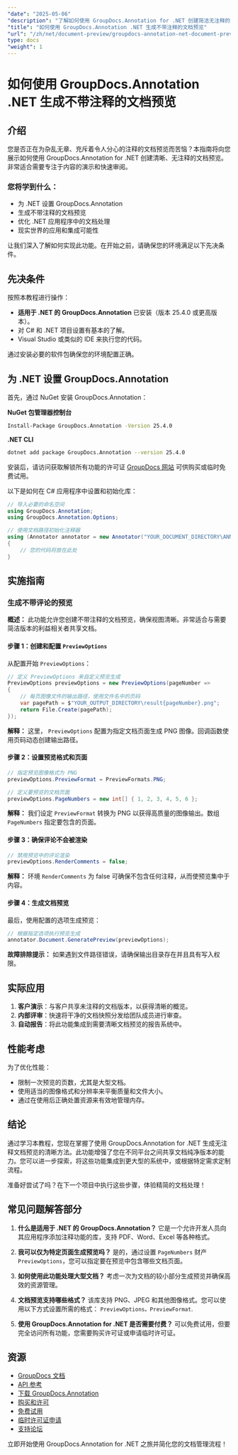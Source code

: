 ```yaml
---
"date": "2025-05-06"
"description": "了解如何使用 GroupDocs.Annotation for .NET 创建简洁无注释的文档预览。遵循本指南，提升您的文档呈现和审阅流程。"
"title": "如何使用 GroupDocs.Annotation .NET 生成不带注释的文档预览"
"url": "/zh/net/document-preview/groupdocs-annotation-net-document-preview-no-comments/"
type: docs
"weight": 1
---
```


# 如何使用 GroupDocs.Annotation .NET 生成不带注释的文档预览

## 介绍

您是否正在为杂乱无章、充斥着令人分心的注释的文档预览而苦恼？本指南将向您展示如何使用 GroupDocs.Annotation for .NET 创建清晰、无注释的文档预览。非常适合需要专注于内容的演示和快速审阅。

### 您将学到什么：
- 为 .NET 设置 GroupDocs.Annotation
- 生成不带注释的文档预览
- 优化 .NET 应用程序中的文档处理
- 现实世界的应用和集成可能性

让我们深入了解如何实现此功能。在开始之前，请确保您的环境满足以下先决条件。

## 先决条件

按照本教程进行操作：
- **适用于 .NET 的 GroupDocs.Annotation** 已安装（版本 25.4.0 或更高版本）。
- 对 C# 和 .NET 项目设置有基本的了解。
- Visual Studio 或类似的 IDE 来执行您的代码。

通过安装必要的软件包确保您的环境配置正确。

## 为 .NET 设置 GroupDocs.Annotation

首先，通过 NuGet 安装 GroupDocs.Annotation：

**NuGet 包管理器控制台**
```bash
Install-Package GroupDocs.Annotation -Version 25.4.0
```

**.NET CLI**
```bash
dotnet add package GroupDocs.Annotation --version 25.4.0
```

安装后，请访问获取解锁所有功能的许可证 [GroupDocs 网站](https://purchase.groupdocs.com/buy) 可供购买或临时免费试用。

以下是如何在 C# 应用程序中设置和初始化库：

```csharp
// 导入必要的命名空间
using GroupDocs.Annotation;
using GroupDocs.Annotation.Options;

// 使用文档路径初始化注释器
using (Annotator annotator = new Annotator("YOUR_DOCUMENT_DIRECTORY\ANNOTATED_DOCX"))
{
    // 您的代码将放在此处
}
```

## 实施指南

### 生成不带评论的预览

**概述：**
此功能允许您创建不带注释的文档预览，确保视图清晰。非常适合与需要简洁版本的利益相关者共享文档。

#### 步骤 1：创建和配置 `PreviewOptions`
从配置开始 `PreviewOptions`：

```csharp
// 定义 PreviewOptions 来自定义预览生成
PreviewOptions previewOptions = new PreviewOptions(pageNumber =>
{
    // 每页图像文件的输出路径，使用文件名中的页码
    var pagePath = $"YOUR_OUTPUT_DIRECTORY\result{pageNumber}.png";
    return File.Create(pagePath);
});
```
**解释：** 这里， `PreviewOptions` 配置为指定文档页面生成 PNG 图像。回调函数使用页码动态创建输出路径。

#### 步骤 2：设置预览格式和页面

```csharp
// 指定预览图像格式为 PNG
previewOptions.PreviewFormat = PreviewFormats.PNG;

// 定义要预览的文档页面
previewOptions.PageNumbers = new int[] { 1, 2, 3, 4, 5, 6 };
```
**解释：** 我们设定 `PreviewFormat` 转换为 PNG 以获得高质量的图像输出。数组 `PageNumbers` 指定要包含的页面。

#### 步骤 3：确保评论不会被渲染

```csharp
// 禁用预览中的评论渲染
previewOptions.RenderComments = false;
```
**解释：** 环境 `RenderComments` 为 false 可确保不包含任何注释，从而使预览集中于内容。

#### 步骤 4：生成文档预览

最后，使用配置的选项生成预览：

```csharp
// 根据指定选项执行预览生成
annotator.Document.GeneratePreview(previewOptions);
```
**故障排除提示：** 如果遇到文件路径错误，请确保输出目录存在并且具有写入权限。

## 实际应用

1. **客户演示**：与客户共享未注释的文档版本，以获得清晰的概览。
2. **内部评审**：快速将干净的文档快照分发给团队成员进行审查。
3. **自动报告**：将此功能集成到需要清晰文档预览的报告系统中。

## 性能考虑

为了优化性能：
- 限制一次预览的页数，尤其是大型文档。
- 使用适当的图像格式和分辨率来平衡质量和文件大小。
- 通过在使用后正确处置资源来有效地管理内存。

## 结论

通过学习本教程，您现在掌握了使用 GroupDocs.Annotation for .NET 生成无注释文档预览的清晰方法。此功能增强了您在不同平台之间共享文档纯净版本的能力。您可以进一步探索，将这些功能集成到更大型的系统中，或根据特定需求定制流程。

准备好尝试了吗？在下一个项目中执行这些步骤，体验精简的文档处理！

## 常见问题解答部分

1. **什么是适用于 .NET 的 GroupDocs.Annotation？** 
   它是一个允许开发人员向其应用程序添加注释功能的库，支持 PDF、Word、Excel 等各种格式。

2. **我可以仅为特定页面生成预览吗？**
   是的，通过设置 `PageNumbers` 财产 `PreviewOptions`，您可以指定要在预览中包含哪些文档页面。

3. **如何使用此功能处理大型文档？**
   考虑一次为文档的较小部分生成预览并确保高效的资源管理。

4. **文档预览支持哪些格式？**
   该库支持 PNG、JPEG 和其他图像格式。您可以使用以下方式设置所需的格式： `PreviewOptions。PreviewFormat`.

5. **使用 GroupDocs.Annotation for .NET 是否需要付费？**
   可以免费试用，但要完全访问所有功能，您需要购买许可证或申请临时许可证。

## 资源
- [GroupDocs 文档](https://docs.groupdocs.com/annotation/net/)
- [API 参考](https://reference.groupdocs.com/annotation/net/)
- [下载 GroupDocs.Annotation](https://releases.groupdocs.com/annotation/net/)
- [购买和许可](https://purchase.groupdocs.com/buy)
- [免费试用](https://releases.groupdocs.com/annotation/net/)
- [临时许可证申请](https://purchase.groupdocs.com/temporary-license/)
- [支持论坛](https://forum.groupdocs.com/c/annotation/) 

立即开始使用 GroupDocs.Annotation for .NET 之旅并简化您的文档管理流程！